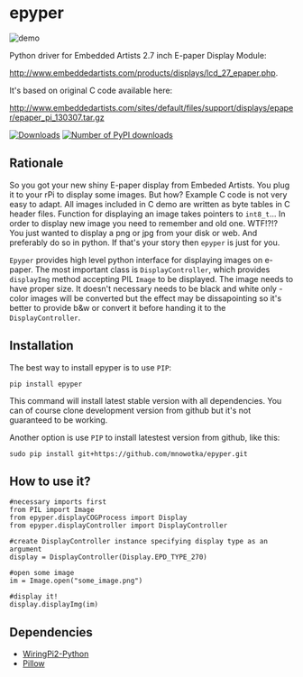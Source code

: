 epyper
======

![demo](https://raw.github.com/mnowotka/epyper/master/doc/demo.jpg)

Python driver for Embedded Artists 2.7 inch E-paper Display Module:

http://www.embeddedartists.com/products/displays/lcd_27_epaper.php. 

It's based on original C code available here:

http://www.embeddedartists.com/sites/default/files/support/displays/epaper/epaper_pi_130307.tar.gz

[![Downloads](https://img.shields.io/pypi/v/epyper.svg)](https://pypi.python.org/pypi/epyper)
[![Number of PyPI downloads](https://img.shields.io/pypi/dm/epyper.svg)](https://crate.io/packages/epyper/)

Rationale
--------

So you got your new shiny E-paper display from Embeded Artists. You plug it to your rPi to display some images. But how? Example C code is not very easy to adapt. All images included in C demo are written as byte tables in C header files. Function for displaying an image takes pointers to `int8_t`... In order to display new image you need to remember and old one. WTF!?!? You just wanted to display a png or jpg from your disk or web. And preferably do so in python. If that's your story then `epyper` is just for you.

`Epyper` provides high level python interface for displaying images on e-paper. The most important class is `DisplayController`, which provides `displayImg` method accepting PIL `Image` to be displayed. The image needs to have proper size. It doesn't necessary needs to be black and white only - color images will be converted but the effect may be dissapointing so it's better to provide b&w or convert it before handing it to the `DisplayController`. 

Installation
--------

The best way to install epyper is to use `PIP`:

    pip install epyper
    
This command will install latest stable version with all dependencies.
You can of course clone development version from github but it's not guaranteed to be working.

Another option is use `PIP` to install latestest version from github, like this:

    sudo pip install git+https://github.com/mnowotka/epyper.git

How to use it?
--------

    #necessary imports first
    from PIL import Image
    from epyper.displayCOGProcess import Display
    from epyper.displayController import DisplayController
    
    #create DisplayController instance specifying display type as an argument
    display = DisplayController(Display.EPD_TYPE_270)
    
    #open some image
    im = Image.open("some_image.png")
    
    #display it!
    display.displayImg(im)
    
Dependencies
--------
 * [WiringPi2-Python](https://github.com/WiringPi/WiringPi2-Python)
 * [Pillow](https://github.com/python-imaging/Pillow)
